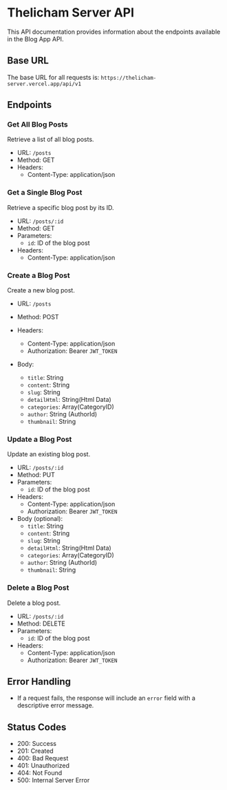 # Thelicham Server API

This API documentation provides information about the endpoints available in the Blog App API.

## Base URL

The base URL for all requests is: `https://thelicham-server.vercel.app/api/v1`



## Endpoints

### Get All Blog Posts

Retrieve a list of all blog posts.

- URL: `/posts`
- Method: GET
- Headers:
  - Content-Type: application/json

### Get a Single Blog Post

Retrieve a specific blog post by its ID.

- URL: `/posts/:id`
- Method: GET
- Parameters:
  - `id`: ID of the blog post
- Headers:
  - Content-Type: application/json


### Create a Blog Post

Create a new blog post.

- URL: `/posts`
- Method: POST
- Headers:
  - Content-Type: application/json
  - Authorization: Bearer `JWT_TOKEN`

- Body:
  - `title`: String
  - `content`: String
  - `slug`: String
  - `detailHtml`: String(Html Data)
  - `categories`: Array(CategoryID)
  - `author`: String (AuthorId)
  - `thumbnail`: String

### Update a Blog Post

Update an existing blog post.

- URL: `/posts/:id`
- Method: PUT
- Parameters:
  - `id`: ID of the blog post
- Headers:
  - Content-Type: application/json
  - Authorization: Bearer `JWT_TOKEN`
- Body (optional):
  - `title`: String
  - `content`: String
  - `slug`: String
  - `detailHtml`: String(Html Data)
  - `categories`: Array(CategoryID)
  - `author`: String (AuthorId)
  - `thumbnail`: String
  

### Delete a Blog Post

Delete a blog post.

- URL: `/posts/:id`
- Method: DELETE
- Parameters:
  - `id`: ID of the blog post
- Headers:
  - Content-Type: application/json
  - Authorization: Bearer `JWT_TOKEN`

## Error Handling

- If a request fails, the response will include an `error` field with a descriptive error message.

## Status Codes

- 200: Success
- 201: Created
- 400: Bad Request
- 401: Unauthorized
- 404: Not Found
- 500: Internal Server Error
